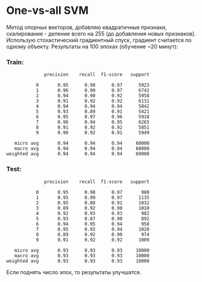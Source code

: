 # One-vs-all SVM
Метод опорных векторов, добавляю квадратичные признаки, скалирование - деление всего на 255 (до добавления новых признаков). Использую стохастический градиентный спуск, градиент считается по одному объекту.
Результаты на 100 эпохах (обучение ~20 минут):
### Train: 
                  precision    recall  f1-score   support

               0       0.95      0.98      0.97      5923
               1       0.96      0.99      0.97      6742
               2       0.94      0.90      0.92      5958
               3       0.91      0.92      0.92      6131
               4       0.94      0.94      0.94      5842
               5       0.93      0.89      0.91      5421
               6       0.95      0.97      0.96      5918
               7       0.96      0.94      0.95      6265
               8       0.91      0.92      0.92      5851
               9       0.90      0.92      0.91      5949

       micro avg       0.94      0.94      0.94     60000
       macro avg       0.94      0.94      0.94     60000
    weighted avg       0.94      0.94      0.94     60000


    

### Test: 
                  precision    recall  f1-score   support

               0       0.95      0.98      0.97       980
               1       0.95      0.99      0.97      1135
               2       0.95      0.88      0.91      1032
               3       0.89      0.92      0.90      1010
               4       0.92      0.93      0.93       982
               5       0.93      0.87      0.90       892
               6       0.94      0.95      0.94       958
               7       0.95      0.92      0.94      1028
               8       0.89      0.92      0.90       974
               9       0.91      0.92      0.92      1009

       micro avg       0.93      0.93      0.93     10000
       macro avg       0.93      0.93      0.93     10000
    weighted avg       0.93      0.93      0.93     10000

Если поднять число эпох, то результаты улучшатся.
